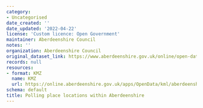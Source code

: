 ```yaml
---
category:
- Uncategorised
date_created: ''
date_updated: '2022-04-22'
license: 'Custom licence: Open Government'
maintainer: Aberdeenshire Council
notes: ''
organization: Aberdeenshire Council
original_dataset_link: https://www.aberdeenshire.gov.uk/online/open-data/
records: null
resources:
- format: KMZ
  name: KMZ
  url: https://online.aberdeenshire.gov.uk/apps/OpenData/kml/aberdeenshire_polling_places.kmz
schema: default
title: Polling place locations within Aberdeenshire
---
```

